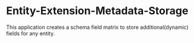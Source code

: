 # Entity-Extension-Metadata-Storage
This application creates a schema field matrix to store additional(dynamic) fields for any entity.
